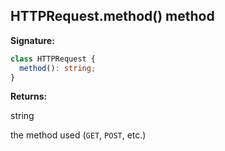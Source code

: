 ## HTTPRequest.method() method

**Signature:**

```typescript
class HTTPRequest {
  method(): string;
}
```

**Returns:**

string

the method used (`GET`, `POST`, etc.)
